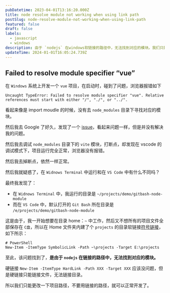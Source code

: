 ```yaml
---
pubDatetime: 2023-04-01T13:16:20.000Z
title: node resolve module not working when using link path
postSlug: node-resolve-module-not-working-when-using-link-path
featured: false
draft: false
labels:
  - javascript
  - windows
description: 由于 `nodejs` 在windows软链接的路径中，无法找到对应的模块。我们只能更改一下项目路径，不要用链接的路径，就可以正常开发了。
updateTime: 2024-01-01T16:05:24.739Z
---
```


## Failed to resolve module specifier “vue”

在 `Windows` 系统上开发一个 `vue` 项目，在启动时，碰到了问题，浏览器报错如下

```plaintext
Uncaught TypeError: Failed to resolve module specifier "vue". Relative references must start with either "/", "./", or "../".
```

看起来像是 import moudle 的时候，没有去 `node_modules` 目录下寻找对应的模块。

然后我去 Google 了好久，发现了一个 [issue](https://github.com/tleunen/babel-plugin-module-resolver/issues/281)，看起来问题一样，但是并没有解决我的问题。

然后我去调试 `node_modules` 目录下的 `vite` 模块，打断点，却发现在 vscode 的调试模式下，项目运行完全正常，浏览器没有报错。

然后我去掉断点，依然一样正常。

然后我就疑惑了，在 `Widnows Terminal` 中运行和在 `VS Code` 中有什么不同吗？

最终我发现了：

- 在 `Widnows Terminal` 中，我运行的目录是 `~/projects/demo/gitbash-node-module`
- 而在 `VS Code` 中，默认打开的 `Git Bash` 所在目录是 `/e/projects/demo/gitbash-node-module`

这是由于，我一开始想要在目录 home：`~` 中工作，然后又不想所有的项目文件全部保存在 `C盘`，所以在 Home 文件夹内建了个 `projects` 的目录软链接[符号链接](https://learn.microsoft.com/zh-cn/powershell/module/microsoft.powershell.management/new-item?view=powershell-7.4#7)，如下所示：

```shell
# PowerShell
New-Item -ItemType SymbolicLink -Path ~\projects -Target E:\projects
```

至此，该问题找到了，**是由于 `nodejs` 在链接的路径中，无法找到对应的模块。**

硬链接 `New-Item -ItemType HardLink -Path XXX -Target XXX` 应该没问题，但是硬链接只能链接文件，无法链接目录。

所以我们只能更改一下项目路径，不要用链接的路径，就可以正常开发了。
